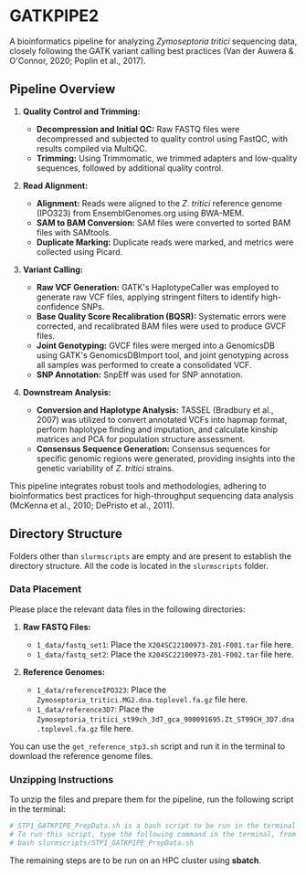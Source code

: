 # GATKPIPE2

A bioinformatics pipeline for analyzing *Zymoseptoria tritici* sequencing data, closely following the GATK variant calling best practices (Van der Auwera & O'Connor, 2020; Poplin et al., 2017).

## Pipeline Overview

1. **Quality Control and Trimming:**
   - **Decompression and Initial QC:** Raw FASTQ files were decompressed and subjected to quality control using FastQC, with results compiled via MultiQC.
   - **Trimming:** Using Trimmomatic, we trimmed adapters and low-quality sequences, followed by additional quality control.

2. **Read Alignment:**
   - **Alignment:** Reads were aligned to the *Z. tritici* reference genome (IPO323) from EnsemblGenomes.org using BWA-MEM.
   - **SAM to BAM Conversion:** SAM files were converted to sorted BAM files with SAMtools.
   - **Duplicate Marking:** Duplicate reads were marked, and metrics were collected using Picard.

3. **Variant Calling:**
   - **Raw VCF Generation:** GATK's HaplotypeCaller was employed to generate raw VCF files, applying stringent filters to identify high-confidence SNPs.
   - **Base Quality Score Recalibration (BQSR):** Systematic errors were corrected, and recalibrated BAM files were used to produce GVCF files.
   - **Joint Genotyping:** GVCF files were merged into a GenomicsDB using GATK's GenomicsDBImport tool, and joint genotyping across all samples was performed to create a consolidated VCF.
   - **SNP Annotation:** SnpEff was used for SNP annotation.

4. **Downstream Analysis:**
   - **Conversion and Haplotype Analysis:** TASSEL (Bradbury et al., 2007) was utilized to convert annotated VCFs into hapmap format, perform haplotype finding and imputation, and calculate kinship matrices and PCA for population structure assessment.
   - **Consensus Sequence Generation:** Consensus sequences for specific genomic regions were generated, providing insights into the genetic variability of *Z. tritici* strains.

This pipeline integrates robust tools and methodologies, adhering to bioinformatics best practices for high-throughput sequencing data analysis (McKenna et al., 2010; DePristo et al., 2011).

## Directory Structure

Folders other than `slurmscripts` are empty and are present to establish the directory structure. All the code is located in the `slurmscripts` folder.

### Data Placement

Please place the relevant data files in the following directories:

1. **Raw FASTQ Files:**
   - `1_data/fastq_set1`: Place the `X204SC22100973-Z01-F001.tar` file here.
   - `1_data/fastq_set2`: Place the `X204SC22100973-Z01-F002.tar` file here.

2. **Reference Genomes:**
   - `1_data/referenceIPO323`: Place the `Zymoseptoria_tritici.MG2.dna.toplevel.fa.gz` file here.
   - `1_data/reference3D7`: Place the `Zymoseptoria_tritici_st99ch_3d7_gca_900091695.Zt_ST99CH_3D7.dna.toplevel.fa.gz` file here.

You can use the `get_reference_stp3.sh` script and run it in the terminal to download the reference genome files.

### Unzipping Instructions

To unzip the files and prepare them for the pipeline, run the following script in the terminal:

```bash
# STP1_GATKPIPE_PrepData.sh is a bash script to be run in the terminal
# To run this script, type the following command in the terminal, from the directory containing the script:
# bash slurmscripts/STP1_GATKPIPE_PrepData.sh
```

The remaining steps are to be run on an HPC cluster using **sbatch**.